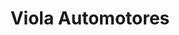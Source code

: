 ---
title: "Viola Automotores"
url: /ciudad-autonoma-de-buenos-aires/viola-automotores/
shop: reparación de automóviles
---